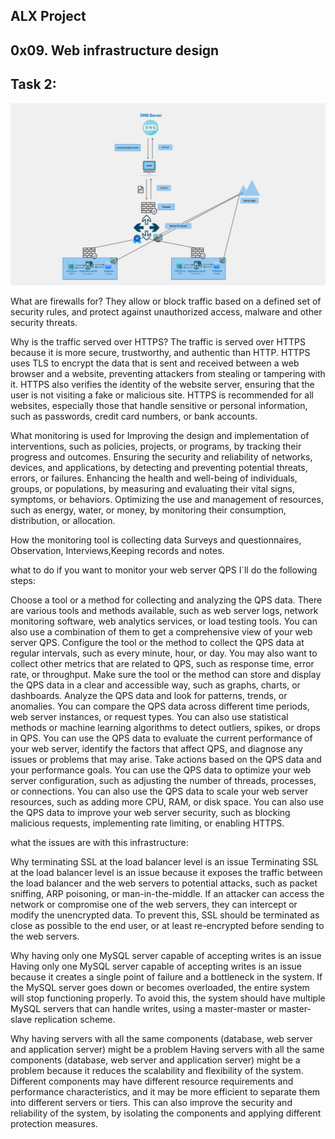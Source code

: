 ## ALX Project
## 0x09. Web infrastructure design

## Task 2:

![Image of a simple web stack](2-secured_and_monitored_web_infrastructure.png)

What are firewalls for?
They allow or block traffic based on a defined set of security rules, and protect against unauthorized access, malware and other security threats.

Why is the traffic served over HTTPS?
The traffic is served over HTTPS because it is more secure, trustworthy, and authentic than HTTP. HTTPS uses TLS to encrypt the data that is sent and received between a web browser and a website, preventing attackers from stealing or tampering with it. HTTPS also verifies the identity of the website server, ensuring that the user is not visiting a fake or malicious site. HTTPS is recommended for all websites, especially those that handle sensitive or personal information, such as passwords, credit card numbers, or bank accounts.




What monitoring is used for
Improving the design and implementation of interventions, such as policies, projects, or programs, by tracking their progress and outcomes.
Ensuring the security and reliability of networks, devices, and applications, by detecting and preventing potential threats, errors, or failures.
Enhancing the health and well-being of individuals, groups, or populations, by measuring and evaluating their vital signs, symptoms, or behaviors.
Optimizing the use and management of resources, such as energy, water, or money, by monitoring their consumption, distribution, or allocation.




How the monitoring tool is collecting data
Surveys and questionnaires, Observation, Interviews,Keeping records and notes.




what to do if you want to monitor your web server QPS
I`ll do the following steps:

Choose a tool or a method for collecting and analyzing the QPS data. There are various tools and methods available, such as web server logs, network monitoring software, web analytics services, or load testing tools. You can also use a combination of them to get a comprehensive view of your web server QPS.
Configure the tool or the method to collect the QPS data at regular intervals, such as every minute, hour, or day. You may also want to collect other metrics that are related to QPS, such as response time, error rate, or throughput. Make sure the tool or the method can store and display the QPS data in a clear and accessible way, such as graphs, charts, or dashboards.
Analyze the QPS data and look for patterns, trends, or anomalies. You can compare the QPS data across different time periods, web server instances, or request types. You can also use statistical methods or machine learning algorithms to detect outliers, spikes, or drops in QPS. You can use the QPS data to evaluate the current performance of your web server, identify the factors that affect QPS, and diagnose any issues or problems that may arise.
Take actions based on the QPS data and your performance goals. You can use the QPS data to optimize your web server configuration, such as adjusting the number of threads, processes, or connections. You can also use the QPS data to scale your web server resources, such as adding more CPU, RAM, or disk space. You can also use the QPS data to improve your web server security, such as blocking malicious requests, implementing rate limiting, or enabling HTTPS.



what the issues are with this infrastructure:

Why terminating SSL at the load balancer level is an issue
Terminating SSL at the load balancer level is an issue because it exposes the traffic between the load balancer and the web servers to potential attacks, such as packet sniffing, ARP poisoning, or man-in-the-middle. If an attacker can access the network or compromise one of the web servers, they can intercept or modify the unencrypted data. To prevent this, SSL should be terminated as close as possible to the end user, or at least re-encrypted before sending to the web servers.




Why having only one MySQL server capable of accepting writes is an issue
Having only one MySQL server capable of accepting writes is an issue because it creates a single point of failure and a bottleneck in the system. If the MySQL server goes down or becomes overloaded, the entire system will stop functioning properly. To avoid this, the system should have multiple MySQL servers that can handle writes, using a master-master or master-slave replication scheme.




Why having servers with all the same components (database, web server and application server) might be a problem
Having servers with all the same components (database, web server and application server) might be a problem because it reduces the scalability and flexibility of the system. Different components may have different resource requirements and performance characteristics, and it may be more efficient to separate them into different servers or tiers. This can also improve the security and reliability of the system, by isolating the components and applying different protection measures.




